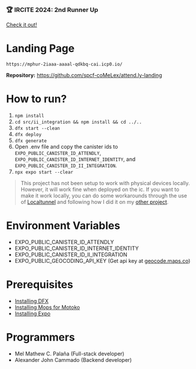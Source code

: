 ### 🏆 IRCITE 2024: 2nd Runner Up

[Check it out!](https://medium.com/@ICPHubPH/ircite-2024-celebrating-innovation-and-creativity-at-ithink-hackathon-award-ceremony-58734293686f)


# Landing Page

```
https://mphur-2iaaa-aaaal-qdkbq-cai.icp0.io/
```
**Repository:** https://github.com/spcf-coMeLex/attend.ly-landing

# How to run?

1. `npm install`
2. `cd src/ii_integration && npm install && cd ../..`
3. `dfx start --clean`
4. `dfx deploy`
5. `dfx generate`
6. Open .env file and copy the canister ids to `EXPO_PUBLIC_CANISTER_ID_ATTENDLY`, `EXPO_PUBLIC_CANISTER_ID_INTERNET_IDENTITY`, and `EXPO_PUBLIC_CANISTER_ID_II_INTEGRATION`.
7. `npx expo start --clear`

> This project has not been setup to work with physical devices locally. However, it will work fine when deployed on the ic. If you want to make it work locally, you can do some workarounds through the use of [Localtunnel](https://localtunnel.me/) and following how I did it on my [other project](https://github.com/melmatx/wander.ly).

# Environment Variables

- EXPO_PUBLIC_CANISTER_ID_ATTENDLY
- EXPO_PUBLIC_CANISTER_ID_INTERNET_IDENTITY
- EXPO_PUBLIC_CANISTER_ID_II_INTEGRATION
- EXPO_PUBLIC_GEOCODING_API_KEY (Get api key at [geocode.maps.co](https://geocode.maps.co/))

# Prerequisites

- [Installing DFX](https://internetcomputer.org/docs/current/developer-docs/getting-started/install/)
- [Installing Mops for Motoko](https://mops.one/docs/install)
- [Installing Expo](https://docs.expo.dev/get-started/installation/)

# Programmers

- Mel Mathew C. Palaña (Full-stack developer)
- Alexander John Cammado (Backend developer)
